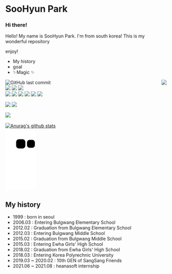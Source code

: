 <!--
**vivian0304/vivian0304** is a ✨ _special_ ✨ repository because its `README.md` (this file) appears on your GitHub profile.

Here are some ideas to get you started:

- 🔭 I’m currently working on ...
- 🌱 I’m currently learning ...
- 👯 I’m looking to collaborate on ...
- 🤔 I’m looking for help with ...
- 💬 Ask me about ...
- 📫 How to reach me: ...
- 😄 Pronouns: ...
- ⚡ Fun fact: ...
-->


# SooHyun Park
### Hi there!
Hello! My name is SooHyun Park. I'm from south korea!
This is my wonderful repository

enjoy!

- My history
- goal
- ✨Magic ✨

<img align='right' src="http://mazassumnida.wtf/api/v2/generate_badge?boj=vivian0304">


![GitHub last commit](https://img.shields.io/github/last-commit/vivian0304/vivian0304.svg)<br/>
<img src="https://img.shields.io/badge/Java-black?style=flat-square&logo=Java&logoColor=white"/></a>
<img src="https://img.shields.io/badge/AngularJs-black?style=flat-square&logo=Java&logoColor=white"/></a>
<img src="https://img.shields.io/badge/JavaScript-F7DF1E?style=flat-square&logo=JavaScript&logoColor=white"/></a><br/>
<img src="https://img.shields.io/badge/jQuery-black?style=flat-square&logo=Java&logoColor=white"/></a>
<img src="https://img.shields.io/badge/eclipse-black?style=flat-square&logo=Java&logoColor=white"/></a>
<img src="https://img.shields.io/badge/Adobe Dreamweaver-FF61F6?style=flat-square&logo=Adobe Dreamweaver&logoColor=white"/></a>
<img src="https://img.shields.io/badge/spring-black?style=flat-square&logo=Java&logoColor=white"/></a>
<img src="https://img.shields.io/badge/Mysql-black?style=flat-square&logo=Java&logoColor=white"/></a>
<img src="https://img.shields.io/badge/MariaDB-black?style=flat-square&logo=Java&logoColor=white"/></a>

<img src="https://img.shields.io/badge/Python-3766AB?style=flat-square&logo=Python&logoColor=white"/></a>
<img src="https://img.shields.io/badge/Jupyter-F37626?style=flat-square&logo=Jupyter&logoColor=white"/></a>

<img src="https://img.shields.io/badge/C-black?style=flat-square&logo=Java&logoColor=white"/></a>

[![Anurag's github stats](https://github-readme-stats.vercel.app/api?username=vivian0304)](https://github.com/anuraghazra/github-readme-stats)<br/>
![snake gif](https://github.com/vivian0304/vivian0304/blob/output/github-contribution-grid-snake.svg)




## My history

- 1999 : born in seoul
- 2006.03 : Entering Bulgwang Elementary School
- 2012.02 : Graduation from Bulgwang Elementary School
- 2012.03 : Entering Bulgwang Middle School
- 2015.02 : Graduation from Bulgwang Middle School
- 2015.03 : Entering Ewha Girls' High School
- 2018.02 : Graduation from Ewha Girls' High School
- 2018.03 : Entering Korea Polyrechnic University
- 2019.03 ~ 2020.02 : 10th GEN of SangSang Friends
- 2021.06 ~ 2021.08 : heanasoft internship


